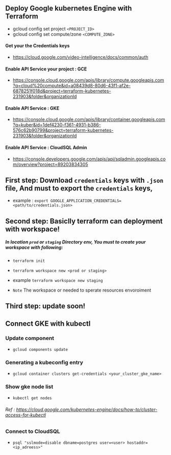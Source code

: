 ## Deploy Google kubernetes Engine with Terraform

- gcloud config set project `<PROJECT_ID>`
- gcloud config set compute/zone `<COMPUTE_ZONE>`

#### Get your the Credentials keys
* https://cloud.google.com/video-intelligence/docs/common/auth

#### Enable API Service your project : GCE
* https://console.cloud.google.com/apis/library/compute.googleapis.com?q=cloud%20compute&id=a08439d8-80d6-43f1-af2e-6878251f018d&project=terraform-kubernetes-231903&folder&organizationId

#### Enable API Service : GKE 
* https://console.cloud.google.com/apis/library/container.googleapis.com?q=kuber&id=1def4230-f361-4931-b386-576c62b90799&project=terraform-kubernetes-231903&folder&organizationId

#### Enable API Service : CloudSQL Admin
* https://console.developers.google.com/apis/api/sqladmin.googleapis.com/overview?project=89203834305

## First step: Download `credentials` keys with `.json` file, And must to export the `credentials` keys,

* example : `export GOOGLE_APPLICATION_CREDENTIALS=<path/to/credentials.json>`

## Second step: Basiclly terraform can deployment with workspace!
##### In location `prod` or `staging` Directory env, You must to create your workspace with following:

* `terraform init`
* `terraform workspace new <prod or staging>`

* example `terraform workspace new staging`

* `Note` The workspace <prod> or <staging> needed to sperate resources envoroiment

## Third step:  update soon!

## Connect GKE with kubectl

### Update component

* `gcloud components update`

### Generating a kubeconfig entry

* `gcloud container clusters get-credentials <your_cluster_gke_name>`

### Show gke node list

* `kubectl get nodes`

###### Ref : https://cloud.google.com/kubernetes-engine/docs/how-to/cluster-access-for-kubectl


### Connect to CloudSQL 

* `psql "sslmode=disable dbname=postgres user=<user> hostaddr=<ip_adreess>"`
